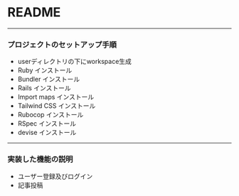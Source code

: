 # README
---
### プロジェクトのセットアップ手順
- userディレクトリの下にworkspace生成
- Ruby インストール
- Bundler インストール
- Rails インストール
- Import maps インストール
- Tailwind CSS インストール
- Rubocop インストール
- RSpec インストール
- devise インストール
---
### 実装した機能の説明
- ユーザー登録及びログイン
- 記事投稿
